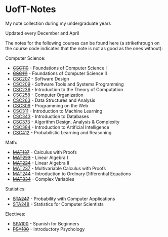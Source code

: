 # UofT-Notes
My note collection during my undergraduate years

Updated every December and April

The notes for the following courses can be found here (a strikethrough on the course code indicates that the note is not as good as the ones without):

Computer Science:
  - [~~CSC110~~](suboptimal/CSC110.pdf) - Foundations of Computer Science I
  - [~~CSC111~~](suboptimal/CSC111.pdf) - Foundations of Computer Science II
  - [CSC207](CSC207.pdf) - Software Design
  - [CSC209](CSC209.pdf) - Software Tools and Systems Programming
  - [CSC236](CSC236.pdf) - Introduction to the Theory of Computation
  - [CSC258](CSC258.pdf) - Computer Organization
  - [CSC263](CSC263.pdf) - Data Structures and Analysis
  - [CSC309](CSC309.pdf) - Programming on the Web
  - [CSC311](CSC311.pdf) - Introduction to Machine Learning
  - [CSC343](CSC343.pdf) - Introduction to Databases
  - [CSC373](CSC373.pdf) - Algorithm Design, Analysis & Complexity
  - [CSC384](CSC384.pdf) - Introduction to Artificial Intelligence
  - [CSC412](CSC412.pdf) - Probabilistic Learning and Reasoning

Math:
  - [~~MAT137~~](suboptimal/MAT137.pdf) - Calculus with Proofs
  - [~~MAT223~~](suboptimal/MAT223.pdf) - Linear Algebra I
  - [~~MAT224~~](suboptimal/MAT224.pdf) - Linear Algebra II
  - [MAT237](MAT237.pdf) - Multivariable Calculus with Proofs
  - [~~MAT244~~](suboptimal/MAT244.pdf) - Introduction to Ordinary Differential Equations
  - [~~MAT334~~](suboptimal/MAT334.pdf) - Complex Variables

Statistics:
  - [~~STA247~~](suboptimal/STA247.pdf) - Probability with Computer Applications
  - [STA248](STA248.pdf) - Statistics for Computer Scientists

Electives:
  - [~~SPA100~~](suboptimal/SPA100.pdf) - Spanish for Beginners
  - [~~PSY100~~](suboptimal/PSY100.pdf) - Introductory Psychology
